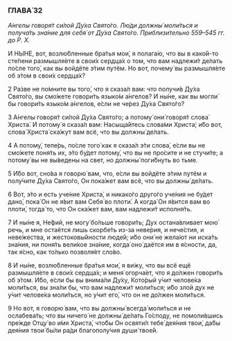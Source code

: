 ### ГЛАВА́ 32

_А́нгелы говоря́т си́лой Ду́ха Свято́го. Лю́ди должны́ моли́ться и получа́ть зна́ние для себя́ от Ду́ха Свято́го. Приблизи́тельно 559–545 гг. до Р. Х._

И НЫ́НЕ, вот, возлю́бленные бра́тья мои́, я полага́ю, что вы в како́й-то сте́пени размышля́ете в свои́х сердца́х о том, что вам надлежи́т де́лать по́сле того́, как вы войдёте э́тим путём. Но вот, почему́ вы размышля́ете об э́том в свои́х сердца́х?

2 Ра́зве не по́мните вы того́, что я сказа́л вам: что получи́в Ду́ха Свято́го, вы смо́жете говори́ть языко́м а́нгелов? И ны́не, как вы могли́ бы говори́ть языко́м а́нгелов, е́сли не че́рез Ду́ха Свято́го?

3 А́нгелы говоря́т си́лой Ду́ха Свято́го; а потому́ они́ говоря́т слова́ Христа́. И потому́ я сказа́л вам: Насыща́йтесь слова́ми Христа́; и́бо вот, слова́ Христа́ ска́жут вам всё, что вы должны́ де́лать.

4 А потому́, тепе́рь, по́сле того́ как я сказа́л э́ти слова́, е́сли вы не смо́жете поня́ть их, э́то бу́дет потому́, что вы не про́сите и не стучи́те; а потому́ вы не вы́ведены на свет, но должны́ поги́бнуть во тьме.

5 И́бо вот, сно́ва я говорю́ вам, что, е́сли вы войдёте э́тим путём и полу́чите Ду́ха Свято́го, Он пока́жет вам всё, что вы должны́ де́лать.

6 Вот, э́то и есть уче́ние Христа́, и никако́го друго́го уче́ния не бу́дет дано́, пока́ Он не я́вит вам Себя́ во плоти́. А когда́ Он я́вится вам во плоти́, тогда́ то, что Он ска́жет вам, вам надлежи́т исполня́ть.

7 И ны́не я, Не́фий, не могу́ бо́льше говори́ть; Дух остана́вливает мою́ речь, и мне остаётся лишь скорбе́ть из-за неве́рия, и нече́стия, и неве́жества, и жестоковы́йности люде́й; и́бо они́ не жела́ют ни иска́ть зна́ния, ни поня́ть вели́кое зна́ние, когда́ оно́ даётся им в я́сности, да, так я́сно, как то́лько позволя́ет сло́во.

8 И ны́не, возлю́бленные бра́тья мои́, я ви́жу, что вы всё ещё размышля́ете в свои́х сердца́х; и меня́ огорча́ет, что я до́лжен говори́ть об э́том. И́бо, е́сли бы вы внима́ли Ду́ху, Кото́рый у́чит челове́ка моли́ться, вы зна́ли бы, что вам надлежи́т моли́ться; и́бо злой дух не у́чит челове́ка моли́ться, но у́чит его́, что он не до́лжен моли́ться.

9 Но вот, я говорю́ вам, что вы должны́ всегда́ моли́ться и не ослабева́ть; что вы ничего́ не должны́ де́лать Го́споду, не помоли́вшись пре́жде Отцу́ во и́мя Христа́, что́бы Он освяти́л тебе́ дея́ния твои́, да́бы дея́ния твои́ бы́ли ра́ди благополу́чия души́ твое́й.
